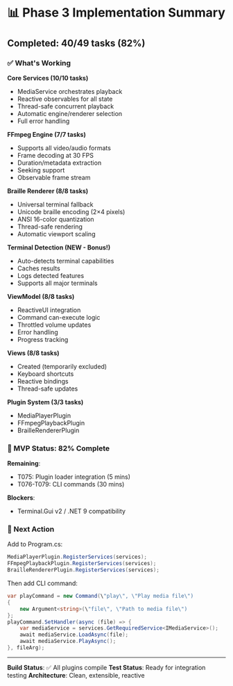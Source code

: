 # 📊 Phase 3 Implementation Summary

## Completed: 40/49 tasks (82%)

### ✅ What's Working

**Core Services (10/10 tasks)**
- MediaService orchestrates playback
- Reactive observables for all state
- Thread-safe concurrent playback
- Automatic engine/renderer selection
- Full error handling

**FFmpeg Engine (7/7 tasks)**
- Supports all video/audio formats
- Frame decoding at 30 FPS
- Duration/metadata extraction
- Seeking support
- Observable frame stream

**Braille Renderer (8/8 tasks)**
- Universal terminal fallback
- Unicode braille encoding (2×4 pixels)
- ANSI 16-color quantization
- Thread-safe rendering
- Automatic viewport scaling

**Terminal Detection (NEW - Bonus!)**
- Auto-detects terminal capabilities
- Caches results
- Logs detected features
- Supports all major terminals

**ViewModel (8/8 tasks)**
- ReactiveUI integration
- Command can-execute logic
- Throttled volume updates
- Error handling
- Progress tracking

**Views (8/8 tasks)**
- Created (temporarily excluded)
- Keyboard shortcuts
- Reactive bindings
- Thread-safe updates

**Plugin System (3/3 tasks)**
- MediaPlayerPlugin
- FFmpegPlaybackPlugin
- BrailleRendererPlugin

### 🎯 MVP Status: 82% Complete

**Remaining**:
- T075: Plugin loader integration (5 mins)
- T076-T079: CLI commands (30 mins)

**Blockers**:
- Terminal.Gui v2 / .NET 9 compatibility

### 🚀 Next Action

Add to Program.cs:
```csharp
MediaPlayerPlugin.RegisterServices(services);
FFmpegPlaybackPlugin.RegisterServices(services);
BrailleRendererPlugin.RegisterServices(services);
```

Then add CLI command:
```csharp
var playCommand = new Command(\"play\", \"Play media file\")
{
    new Argument<string>(\"file\", \"Path to media file\")
};
playCommand.SetHandler(async (file) => {
    var mediaService = services.GetRequiredService<IMediaService>();
    await mediaService.LoadAsync(file);
    await mediaService.PlayAsync();
}, fileArg);
```

---

**Build Status**: ✅ All plugins compile
**Test Status**: Ready for integration testing
**Architecture**: Clean, extensible, reactive

